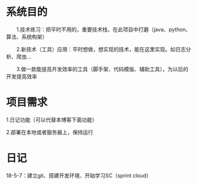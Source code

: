 # 系统目的

　　1.技术练习：把平时不用的，重要技术栈，在此项目中打磨（java、python、算法、系统构架）

　　2.新技术（工具）应用：平时想做，想实现的技术，能在这里实现。如日志分析、爬虫...

　　3.做一款能提高开发效率的工具（脚手架、代码模版、辅助工具），为以后的开发提高效率

 

 

 

# 项目需求
1.日记功能（可以代替本博客下面功能）

2.部署在本地或者服务器上，保持运行

 

# 日记

18-5-7：建立git、搭建开发环境、开始学习SC（sprint cloud）
